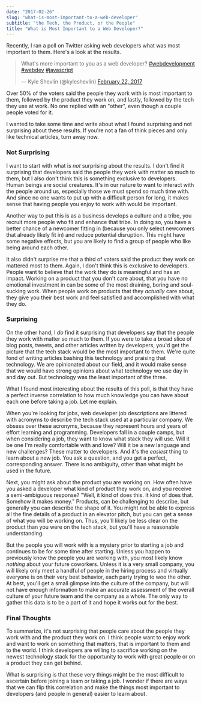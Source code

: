 ```yaml
---
date: "2017-02-26"
slug: "what-is-most-important-to-a-web-developer"
subtitle: "the Tech, the Product, or the People"
title: "What is Most Important to a Web Developer?"
---
```


Recently, I ran a poll on Twitter asking web developers what was most important to them. Here's a look at the results.

<blockquote class="twitter-tweet" data-lang="en"><p lang="en" dir="ltr">What's more important to you as a web developer? <a href="https://twitter.com/hashtag/webdevelopment?src=hash">#webdevelopment</a> <a href="https://twitter.com/hashtag/webdev?src=hash">#webdev</a> <a href="https://twitter.com/hashtag/javascript?src=hash">#javascript</a></p>— Kyle Shevlin (@kyleshevlin) <a href="https://twitter.com/kyleshevlin/status/834529080162738177">February 22, 2017</a></blockquote>

<script async src="//platform.twitter.com/widgets.js" charset="utf-8"></script>

Over 50% of the voters said the people they work with is most important to them, followed by the product they work on, and lastly, followed by the tech they use at work. No one replied with an "other", even though a couple people voted for it.

I wanted to take some time and write about what I found surprising and not surprising about these results. If you're not a fan of think pieces and only like technical articles, turn away now.

### Not Surprising

I want to start with what is _not_ surprising about the results. I don't find it surprising that developers said the people they work with matter so much to them, but I also don't think this is something exclusive to developers. Human beings are social creatures. It's in our nature to want to interact with the people around us, especially those we must spend so much time with. And since no one wants to put up with a difficult person for long, it makes sense that having people you enjoy to work with would be important.

Another way to put this is as a business develops a culture and a tribe, you recruit more people who fit and enhance that tribe. In doing so, you have a better chance of a newcomer fitting in (because you only select newcomers that already likely fit in) and reduce potential disruption. This might have some negative effects, but you are likely to find a group of people who like being around each other.

It also didn't surprise me that a third of voters said the product they work on mattered most to them. Again, I don't think this is exclusive to developers. People want to believe that the work they do is meaningful and has an impact. Working on a product that you don't care about, that you have no emotional investment in can be some of the most draining, boring and soul-sucking work. When people work on products that they _actually_ care about, they give you their best work and feel satisfied and accomplished with what they do.

### Surprising

On the other hand, I _do_ find it surprising that developers say that the people they work with matter so much to them. If you were to take a broad slice of blog posts, tweets, and other articles written by developers, you'd get the picture that the tech stack would be the most important to them. We're quite fond of writing articles bashing this technology and praising that technology. We are opinionated about our field, and it would make sense that we would have strong opinions about what technology we use day in and day out. But technology was the least important of the three.

What I found most interesting about the results of this poll, is that they have a perfect inverse correlation to how much knowledge you can have about each one before taking a job. Let me explain.

When you're looking for jobs, web developer job descriptions are littered with acronyms to describe the tech stack used at a particular company. We obsess over these acronyms, because they represent hours and years of effort learning and programming. Developers fall in a couple camps, but when considering a job, they want to know what stack they will use. Will it be one I'm really comfortable with and love? Will it be a new language and new challenges? These matter to developers. And it's the _easiest_ thing to learn about a new job. You ask a question, and you get a perfect, corresponding answer. There is no ambiguity, other than what might be used in the future.

Next, you might ask about the product you are working on. How often have you asked a developer what kind of product they work on, and you receive a semi-ambiguous response? "Well, it kind of does this. It kind of does that. Somehow it makes money." Products, can be challenging to describe, but generally you can describe the shape of it. You might not be able to express all the fine details of a product in an elevator pitch, but you can get a sense of what you will be working on. Thus, you'll likely be less clear on the product than you were on the tech stack, but you'll have a reasonable understanding.

But the people you will work with is a mystery prior to starting a job and continues to be for some time after starting. Unless you happen to previously know the people you are working with, you most likely know _nothing_ about your future coworkers. Unless it is a very small company, you will likely only meet a handful of people in the hiring process and virtually everyone is on their very best behavior, each party trying to woo the other. At best, you'll get a small glimpse into the culture of the company, but will not have enough information to make an accurate assessment of the overall culture of your future team and the company as a whole. The only way to gather this data is to be a part of it and hope it works out for the best.

### Final Thoughts

To summarize, it's not surprising that people care about the people they work with and the product they work on. I think people want to enjoy work and want to work on something that matters, that is important to them and to the world. I think developers are willing to sacrifice working on the newest technology stack for the opportunity to work with great people or on a product they can get behind.

What is surprising is that these very things might be the most difficult to ascertain before joining a team or taking a job. I wonder if there are ways that we can flip this correlation and make the things most important to developers (and people in general) easier to learn about.
